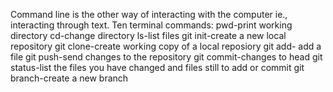 Command line is the other way of interacting with the computer ie., interacting through text.
Ten terminal commands:
pwd-print working directory
cd-change directory
ls-list files
git init-create a new local repository
git clone-create working copy of a local reposiory
git add- add  a file
git push-send changes to the repository
git commit-changes to head
git status-list the files you have changed and files still to add or commit
git branch-create a new branch
